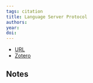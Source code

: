 ```yaml
---
tags: citation
title: Language Server Protocol
authors: 
year: 
doi: 
---
```


- [URL](https://microsoft.github.io/language-server-protocol/)
- [Zotero](zotero://select/items/@LanguageServerProtocol)

## Notes

